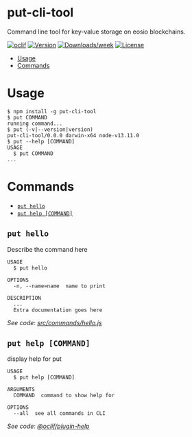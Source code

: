 put-cli-tool
============

Command line tool for key-value storage on eosio blockchains.

[![oclif](https://img.shields.io/badge/cli-oclif-brightgreen.svg)](https://oclif.io)
[![Version](https://img.shields.io/npm/v/put-cli-tool.svg)](https://npmjs.org/package/put-cli-tool)
[![Downloads/week](https://img.shields.io/npm/dw/put-cli-tool.svg)](https://npmjs.org/package/put-cli-tool)
[![License](https://img.shields.io/npm/l/put-cli-tool.svg)](https://github.com/put-dev/put-cli-tool/blob/master/package.json)

<!-- toc -->
* [Usage](#usage)
* [Commands](#commands)
<!-- tocstop -->
# Usage
<!-- usage -->
```sh-session
$ npm install -g put-cli-tool
$ put COMMAND
running command...
$ put (-v|--version|version)
put-cli-tool/0.0.0 darwin-x64 node-v13.11.0
$ put --help [COMMAND]
USAGE
  $ put COMMAND
...
```
<!-- usagestop -->
# Commands
<!-- commands -->
* [`put hello`](#put-hello)
* [`put help [COMMAND]`](#put-help-command)

## `put hello`

Describe the command here

```
USAGE
  $ put hello

OPTIONS
  -n, --name=name  name to print

DESCRIPTION
  ...
  Extra documentation goes here
```

_See code: [src/commands/hello.js](https://github.com/put-dev/put-cli-tool/blob/v0.0.0/src/commands/hello.js)_

## `put help [COMMAND]`

display help for put

```
USAGE
  $ put help [COMMAND]

ARGUMENTS
  COMMAND  command to show help for

OPTIONS
  --all  see all commands in CLI
```

_See code: [@oclif/plugin-help](https://github.com/oclif/plugin-help/blob/v3.1.0/src/commands/help.ts)_
<!-- commandsstop -->
